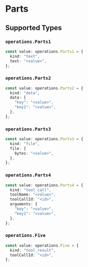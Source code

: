 # Parts


## Supported Types

### `operations.Parts1`

```typescript
const value: operations.Parts1 = {
  kind: "text",
  text: "<value>",
};
```

### `operations.Parts2`

```typescript
const value: operations.Parts2 = {
  kind: "data",
  data: {
    "key": "<value>",
    "key1": "<value>",
  },
};
```

### `operations.Parts3`

```typescript
const value: operations.Parts3 = {
  kind: "file",
  file: {
    bytes: "<value>",
  },
};
```

### `operations.Parts4`

```typescript
const value: operations.Parts4 = {
  kind: "tool_call",
  toolName: "<value>",
  toolCallId: "<id>",
  arguments: {
    "key": "<value>",
    "key1": "<value>",
  },
};
```

### `operations.Five`

```typescript
const value: operations.Five = {
  kind: "tool_result",
  toolCallId: "<id>",
};
```

